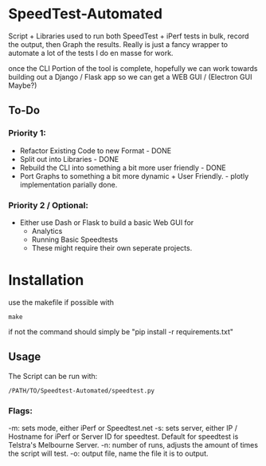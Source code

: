 # SpeedTest-Automated

Script + Libraries used to run both SpeedTest + iPerf tests in bulk, record the output, then Graph the results. Really is just a fancy wrapper to automate a lot of the tests I do en masse for work.

once the CLI Portion of the tool is complete, hopefully we can work towards building out a Django / Flask app so we can get a WEB GUI / (Electron GUI Maybe?)

## To-Do

### Priority 1:
- Refactor Existing Code to new Format - DONE
- Split out into Libraries - DONE
- Rebuild the CLI into something a bit more user friendly - DONE
- Port Graphs to something a bit more dynamic + User Friendly. - plotly implementation parially done.

### Priority 2 / Optional:
- Either use Dash or Flask to build a basic Web GUI for 
    - Analytics
    - Running Basic Speedtests
    - These might require their own seperate projects.


# Installation

use the makefile if possible with 
```
make
```

if not the command should simply be "pip install -r requirements.txt"


## Usage
 The Script can be run with:
```
/PATH/TO/Speedtest-Automated/speedtest.py
```
### Flags:
-m: sets mode, either iPerf or Speedtest.net
-s: sets server, either IP / Hostname for iPerf or Server ID for speedtest. Default for speedtest is Telstra's Melbourne Server.
-n: number of runs, adjusts the amount of times the script will test.
-o: output file, name the file it is to output.
